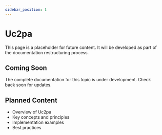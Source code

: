 ```yaml
---
sidebar_position: 1
---
```


# Uc2pa

This page is a placeholder for future content. It will be developed as part of the documentation restructuring process.

## Coming Soon

The complete documentation for this topic is under development. Check back soon for updates.

## Planned Content

- Overview of Uc2pa
- Key concepts and principles
- Implementation examples
- Best practices


